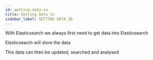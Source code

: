 ```yaml
---
id: getting-data-in
title: Getting Data In
sidebar_label: GETTING DATA IN
---
```


With Elasticsearch we always first need to get data into Elasticsearch

Elasticsearch will store the data

This data can then be updated, searched and analysed
